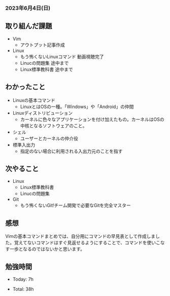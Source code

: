 ### 2023年6月4日(日)

## 取り組んだ課題

- Vim
  - アウトプット記事作成
- Linux
  - もう怖くないLinuxコマンド 動画視聴完了
  - Linucの問題集 途中まで
  - Linux標準教科書 途中まで

## わかったこと

- Linuxの基本コマンド
  - LinuxとはOSの一種。「Windows」や「Android」の仲間
- Linuxディストリビューション
  - カーネルに色々なアプリケーションを付け加えたもの。カーネルはOSの中核となるソフトウェアのこと。
- シェル
  - ユーザーとカーネルの仲介役
- 標準入出力
  - 指定のない場合に利用される入出力元のことを指す

## 次やること

- Linux
  - Linux標準教科書
  - Linucの問題集
- Git
  - もう怖くないGit!チーム開発で必要なGitを完全マスター

## 感想
Vimの基本コマンドまとめでは、自分用にコマンドの早見表として作成しました。覚えてないコマンドはすぐ見返せるようにすることで、コマンドを使いこなす一歩となるのではないかと思います。

## 勉強時間

- Today: 7h

- Total: 38h
